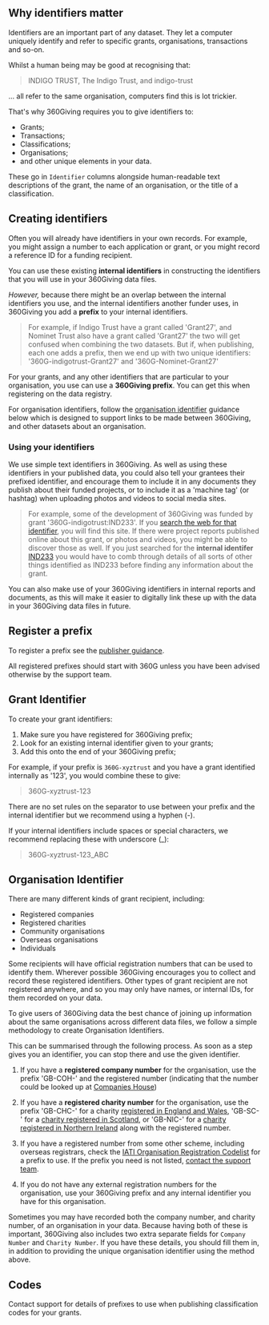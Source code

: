 <div id="toc"></div>

## Why identifiers matter

Identifiers are an important part of any dataset. They let a computer uniquely identify and refer to specific grants, organisations, transactions and so-on. 

Whilst a human being may be good at recognising that:

>INDIGO TRUST, The Indigo Trust, and indigo-trust

... all refer to the same organisation, computers find this is lot trickier. 

That's why 360Giving requires you to give identifiers to:

* Grants;
* Transactions; 
* Classifications;
* Organisations;
* and other unique elements in your data.

These go in ```Identifier``` columns alongside human-readable text descriptions of the grant, the name of an organisation, or the title of a classification.

## Creating identifiers

Often you will already have identifiers in your own records. For example, you might assign a number to each application or grant, or you might record a reference ID for a funding recipient.

You can use these existing **internal identifiers** in constructing the identifiers that you will use in your 360Giving data files. 

*However,* because there might be an overlap between the internal identifiers you use, and the internal identifiers another funder uses, in 360Giving you add a **prefix** to your internal identifiers. 

> For example, if Indigo Trust have a grant called 'Grant27', and Nominet Trust also have a grant called 'Grant27' the two will get confused when combining the two datasets. But if, when publishing, each one adds a prefix, then we end up with two unique identifiers: '360G-indigotrust-Grant27' and '360G-Nominet-Grant27'

For your grants, and any <span class="tooltip" title="For example, you might maintain your own codes to classify grants, or you might have an internal numbering scheme for organisations rather than recording charity and company numbers.">other identifiers that are particular to your organisation</span>, you use can use a **360Giving prefix**. You can get this when registering on the data registry. 

For organisation identifiers, follow the [organisation identifier](#organisation-identifier) guidance below which is designed to support links to be made between 360Giving, and other datasets about an organisation.

### Using your identifiers

We use simple text identifiers in 360Giving. As well as using these identifiers in your published data, you could also tell your grantees their prefixed identifier, and encourage them to include it in any documents they publish about their funded projects, or to include it as a 'machine tag' (or hashtag) when uploading photos and videos to social media sites. 

> For example, some of the development of 360Giving was funded by grant '360G-indigotrust:IND233'. If you [search the web for that identifier](https://www.google.co.uk/search?q=360G-indigotrust%3AIND233), you will find this site. If there were project reports published online about this grant, or photos and videos, you might be able to discover those as well. If you just searched for the **internal identifer** [IND233](https://www.google.co.uk/search?q=IND233) you would have to comb through details of all sorts of other things identified as IND233 before finding any information about the grant.

You can also make use of your 360Giving identifiers in internal reports and documents, as this will make it easier to digitally link these up with the data in your 360Giving data files in future.

## Register a prefix

To register a prefix see the [publisher guidance](/publish/).

All registered prefixes should start with 360G unless you have been advised otherwise by the support team. 

## Grant Identifier

To create your grant identifiers:

1. Make sure you have registered for 360Giving prefix;
2. Look for an <span class="tooltip" title="This might be a sequential number assigned to each grant at the point of application, or a combination of the 'funding scheme' identifier and a sequential number for the grant. The important thing is that the identifier should be unique inside your organisation, so adding the prefix will make it unique across the whole world.">existing internal identifier</span> given to your grants;
2. Add this onto the end of your 360Giving prefix;

For example, if your prefix is ```360G-xyztrust``` and you have a grant identified internally as '123', you would combine these to give:

>360G-xyztrust-123

There are no set rules on the separator to use between your prefix and the internal identifier but we recommend using a hyphen (-).

If your internal identifiers include spaces or special characters, we recommend replacing these with underscore (_):

>360G-xyztrust-123_ABC


## Organisation Identifier

There are many different kinds of grant recipient, including:

* Registered companies
* Registered charities
* Community organisations
* Overseas organisations
* Individuals

Some recipients will have official registration numbers that can be used to identify them. Wherever possible 360Giving encourages you to collect and record these registered identifiers. Other types of grant recipient are not registered anywhere, and so you may only have names, or internal IDs, for them recorded on your data.

To give users of 360Giving data the best chance of joining up information about the same organisations across different data files, we follow a simple methodology to create Organisation Identifiers.

This can be summarised through the following process. As soon as a step gives you an identifier, you can stop there and use the given identifier. 

1. If you have a **registered company number** for the organisation, use the prefix 'GB-COH-' and the registered number (indicating that the number could be looked up at [Companies House](http://www.companieshouse.gov.uk))

2. If you have a **registered charity number** for the organisation, use the prefix 'GB-CHC-' for a charity [registered in England and Wales](http://www.charitycommission.gov.uk/), 'GB-SC-' for a [charity registered in Scotland](http://www.oscr.org.uk/), or 'GB-NIC-' for a [charity registered in Northern Ireland](http://www.charitycommissionni.org.uk/) along with the registered number.

3. If you have a registered number from some other scheme, including overseas registrars, check the [IATI Organisation Registration Codelist](http://iatistandard.org/codelists/OrganisationRegistrationAgency/) for a prefix to use. If the prefix you need is not listed, [contact the support team](/contact/).

4. If you do not have any external registration numbers for the organisation, use your 360Giving prefix and <span class="tooltip" title="If you use a database that records details of organisations in a separate lookup table, this may provide an identifier you can use. If you only record data in a spreadsheet, and don't assign organisations an ID, you could use a spreadsheet formula to turn the organisation name into an identifier (e.g. removing spaces and lowercasing the name). The support team can provide guidance on this. If there is a chance that your organisation identifiers might overlap with grant identifiers, just add 'ORG' into the identifier string (e.g. '360G-xyztrust-ORG123')">any internal identifier you have for this organisation</span>. 

Sometimes you may have recorded both the company number, and charity number, of an organisation in your data. Because having both of these is important, 360Giving also includes two extra separate fields for ```Company Number``` and ```Charity Number```. If you have these details, you should fill them in, in addition to providing the unique organisation identifier using the method above. 


## Codes

Contact support for details of prefixes to use when publishing classification codes for your grants.


